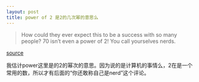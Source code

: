```yaml
---
layout: post
title: power of 2 是2的几次幂的意思么
---
```


>How could they ever expect this to be a success with so many people? 70 isn’t even a power of 2! You call yourselves nerds. 

[source](http://feeds.feedburner.com/~r/uncov/~3/132329254/vosnap-an-overnight-delivery-of-fail)

我估计power这里是的2的幂次的意思。因为说的是计算机的事情么，2在是一个常用的数，所以才有后面的“你还敢称自己是nerd”这个评论。
